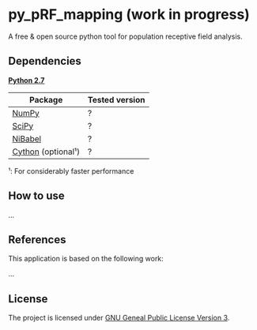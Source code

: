 # py_pRF_mapping (work in progress)
A free & open source python tool for population receptive field analysis.

## Dependencies
[**Python 2.7**](https://www.python.org/download/releases/2.7/)

| Package                                  | Tested version |
|------------------------------------------|----------------|
| [NumPy](http://www.numpy.org/)           | ?              |
| [SciPy](http://www.scipy.org/)           | ?              |
| [NiBabel](http://nipy.org/nibabel/)      | ?              |
| [Cython](http://cython.org/) (optional¹) | ?              |

¹: For considerably faster performance

## How to use

...

## References
This application is based on the following work:

...


## License

The project is licensed under [GNU Geneal Public License Version 3](http://www.gnu.org/licenses/gpl.html).
